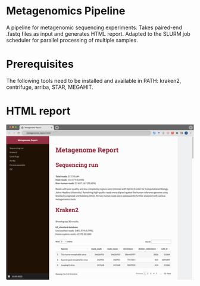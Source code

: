 # Metagenomics Pipeline
A pipeline for metagenomic sequencing experiments. Takes paired-end .fastq files as input and generates HTML report. Adapted to the SLURM job scheduler for parallel processing of multiple samples.

# Prerequisites
The following tools need to be installed and available in PATH: kraken2, centrifuge, arriba, STAR, MEGAHIT.

# HTML report
![report](https://raw.githubusercontent.com/ctho1/metagenomics_pipeline/main/example/report.png)

